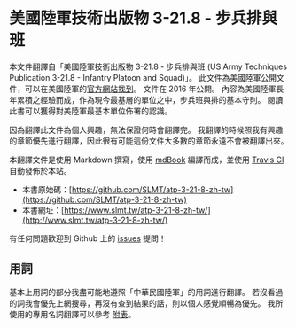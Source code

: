 # 美國陸軍技術出版物 3-21.8 - 步兵排與班

本文件翻譯自「美國陸軍技術出版物 3-21.8 - 步兵排與班 (US Army Techniques Publication 3-21.8 - Infantry Platoon and Squad)」。 此文件為美國陸軍公開文件，可以在美國陸軍的[官方網站找到](https://armypubs.army.mil/ProductMaps/PubForm/Details.aspx?PUB_ID=106213)。 文件在 2016 年公開。 內容為美國陸軍長年累積之經驗而成，作為現今最基層的單位之中，步兵班與排的基本守則。 閱讀此書可以獲得對美陸軍最基本單位佈署的認識。

因為翻譯此文件為個人興趣，無法保證何時會翻譯完。 我翻譯的時候照我有興趣的章節優先進行翻譯，因此很有可能這份文件大多數的章節永遠不會被翻譯出來。

本翻譯文件是使用 Markdown 撰寫，使用 [mdBook](https://github.com/rust-lang-nursery/mdBook) 編譯而成，並使用 [Travis CI](https://travis-ci.org/) 自動發佈於本站。

- 本書原始碼：[https://github.com/SLMT/atp-3-21-8-zh-tw](https://github.com/SLMT/atp-3-21-8-zh-tw)
- 本書網址：[https://www.slmt.tw/atp-3-21-8-zh-tw/](http://www.slmt.tw/atp-3-21-8-zh-tw/)

有任何問題歡迎到 Github 上的 [issues](https://github.com/SLMT/atp-3-21-8-zh-tw/issues) 提問！

## 用詞

基本上用詞的部分我盡可能地遵照「中華民國陸軍」的用詞進行翻譯。 若沒看過的詞我會優先上網搜尋，再沒有查到結果的話，則以個人感覺順暢為優先。 我所使用的專用名詞翻譯可以參考 [附表](terms.md)。
